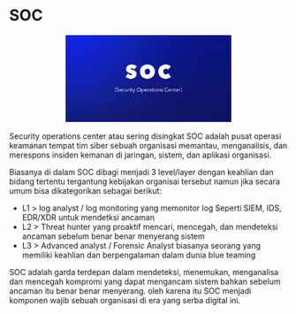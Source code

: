 # SOC

<p align="center">
  <img src="../assets/soc.jpg" width="300">
</p>

Security operations center atau sering disingkat SOC adalah pusat operasi keamanan tempat tim siber sebuah organisasi memantau, menganalisis, dan merespons insiden kemanan di jaringan, sistem, dan aplikasi organisasi.

Biasanya di dalam SOC dibagi menjadi 3 level/layer dengan keahlian dan bidang tertentu tergantung kebijakan organisai tersebut namun jika secara umum bisa dikategorikan sebagai berikut:

- L1 > log analyst / log monitoring yang memonitor log Seperti SIEM, IDS, EDR/XDR untuk mendetksi ancaman   
- L2 > Threat hunter yang proaktif mencari, mencegah, dan mendeteksi ancaman sebelum benar benar menyerang sistem
- L3 > Advanced analyst / Forensic Analyst biasanya seorang yang memiliki keahlian dan berpengalaman dalam dunia blue teaming  

SOC adalah garda terdepan dalam mendeteksi, menemukan, menganalisa dan mencegah kompromi yang dapat mengancam sistem bahkan sebelum ancaman itu benar benar menyerang. oleh karena itu SOC menjadi komponen wajib sebuah organisasi di era yang serba digital ini.
